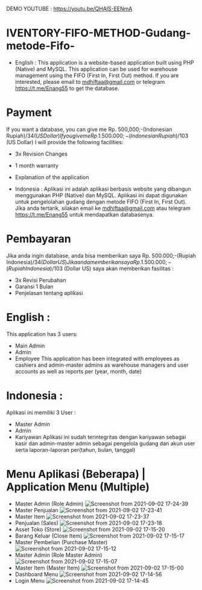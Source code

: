 DEMO YOUTUBE : https://youtu.be/QHAlS-EENmA

# IVENTORY-FIFO-METHOD-Gudang-metode-Fifo-
* English : 
This application is a website-based application built using PHP (Native) and MySQL. This application can be used for warehouse management using the FIFO (First In, First Out) method. If you are interested, please email to mdhiftaa@gmail.com or telegram https://t.me/Enang55 to get the database.

# Payment
If you want a database, you can give me Rp. 500,000;-(Indonesian Rupiah)/$34 (US Dollar)
If you give me Rp. 1.500.000;- (Indonesian Rupiah) /$103 (US Dollar) I will provide the following facilities:
* 3x Revision Changes
* 1 month warranty
* Explanation of the application


* Indonesia : 
Aplikasi ini adalah aplikasi berbasis website yang dibangun menggunakan PHP (Native) dan MySQL. Aplikasi ini dapat digunakan untuk pengelolahan gudang dengan metode FIFO (First In, First Out). Jika anda tertarik, silakan email ke mdhiftaa@gmail.com atau telegram https://t.me/Enang55 untuk mendapatkan databasenya.

# Pembayaran 
Jika anda ingin database, anda bisa memberikan saya Rp. 500.000;-(Rupiah Indonesia)/$34 (Dollar US)
Jika anda memberikan saya Rp. 1.500.000;- (Rupiah Indonesia) /$103 (Dollar US) saya akan memberikan fasilitas :
* 3x Revisi Perubahan
* Garansi 1 Bulan
* Penjelasan tentang aplikasi

# English :
This application has 3 users:
- Main Admin
- Admin
- Employee
This application has been integrated with employees as cashiers and admin-master admins as warehouse managers and user accounts as well as reports per (year, month, date)

# Indonesia :
Aplikasi ini memiliki 3 User : 
- Master Admin
- Admin
- Kariyawan
Aplikasi ini sudah terintegritas dengan kariyawan sebagai kasir dan admin-master admin sebagai pengelola gudang dan akun user serta laporan-laporan per(tahun, bulan, tanggal)

# Menu Aplikasi (Beberapa) | Application Menu (Multiple)
* Master Admin (Role Admin)
![Screenshot from 2021-09-02 17-24-39](https://user-images.githubusercontent.com/55729354/131829987-d98b4b23-103f-439a-b252-cb3edd3824a6.png)
* Master Penjualan
![Screenshot from 2021-09-02 17-23-41](https://user-images.githubusercontent.com/55729354/131829989-39af5f95-3eeb-4392-9d64-6aeaf13f137c.png)
* Master Item
![Screenshot from 2021-09-02 17-23-37](https://user-images.githubusercontent.com/55729354/131829991-cd331e90-8dc2-483c-b369-293a5f3c20ac.png)
* Penjualan (Sales)
![Screenshot from 2021-09-02 17-23-18](https://user-images.githubusercontent.com/55729354/131829993-6698fb7f-bf6b-45d9-a741-ce62f0734ad5.png)
* Asset Toko (Store)
![Screenshot from 2021-09-02 17-15-20](https://user-images.githubusercontent.com/55729354/131829996-86b9e4ce-9f73-4f0e-bee3-6426f7dbf142.png)
* Barang Keluar (Close Item)
![Screenshot from 2021-09-02 17-15-17](https://user-images.githubusercontent.com/55729354/131829999-215128f4-6aec-4c85-acef-b46cf596e4be.png)
* Master Pembelian (Purchase Master)
![Screenshot from 2021-09-02 17-15-12](https://user-images.githubusercontent.com/55729354/131830003-99b4eafc-c7b7-46af-ae95-12090df9d39e.png)
* Master Admin (Role Master Admin)
![Screenshot from 2021-09-02 17-15-07](https://user-images.githubusercontent.com/55729354/131830004-774fc9fa-0b49-4c1c-bb37-b52a4582c01d.png)
* Master Item (Master Item)
![Screenshot from 2021-09-02 17-15-00](https://user-images.githubusercontent.com/55729354/131830005-3b9f7a3c-6a41-4204-b187-493b5d15b617.png)
* Dashboard Menu
![Screenshot from 2021-09-02 17-14-56](https://user-images.githubusercontent.com/55729354/131830007-671dfaeb-508a-4b7d-8439-1dd461b5b8c2.png)
* Login Menu
![Screenshot from 2021-09-02 17-14-45](https://user-images.githubusercontent.com/55729354/131830010-92089b2a-ad6a-4fb3-9329-0644f4b398bf.png)
